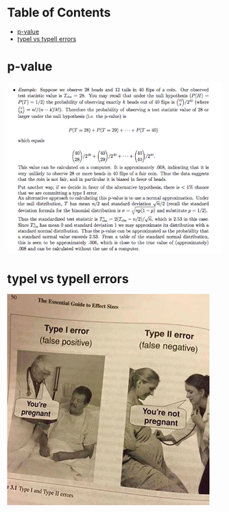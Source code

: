 Table of Contents
=================
   * [p-value](#p-value)
   * [typeI vs typeII errors](#typei-vs-typeii-errors)

# p-value
![](p_value1.png)

# typeI vs typeII errors
![](images/type1_type2_errors.PNG)
